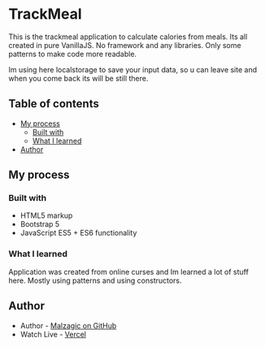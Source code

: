 # TrackMeal

This is the trackmeal application to calculate calories from meals. Its all created in pure VanillaJS. No framework and any libraries. Only some patterns to make code more readable.

Im using here localstorage to save your input data, so u can leave site and when you come back its will be still there.

## Table of contents

- [My process](#my-process)
  - [Built with](#built-with)
  - [What I learned](#what-i-learned)
- [Author](#author)


## My process

### Built with

- HTML5 markup
- Bootstrap 5
- JavaScript ES5 + ES6 functionality

### What I learned

Application was created from online curses and Im learned a lot of stuff here. Mostly using patterns and using constructors.

## Author

- Author - [Malzagic on GitHub](https://github.com/Malzagic)
- Watch Live - [Vercel](https://track-calories.vercel.app/)
